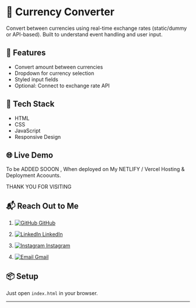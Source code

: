 # 💱 Currency Converter


Convert between currencies using real-time exchange rates (static/dummy or API-based). Built to understand event handling and user input.




## 🚀 Features
- Convert amount between currencies
- Dropdown for currency selection
- Styled input fields
- Optional: Connect to exchange rate API




## 🧰 Tech Stack
- HTML
- CSS
- JavaScript
- Responsive Design




## 🌐 Live Demo
To be ADDED SOOON , When deployed on My NETLIFY / Vercel  Hosting & Deployment Acoounts.







THANK YOU FOR VISITING 




## 📬 Reach Out to Me


1. [![GitHub](https://img.shields.io/badge/GitHub-181717?style=flat-square&logo=github&logoColor=white) GitHub](https://github.com/vikrant-1912)


   
2. [![LinkedIn](https://img.shields.io/badge/LinkedIn-0A66C2?style=flat-square&logo=linkedin&logoColor=white) LinkedIn](https://www.linkedin.com/in/vikrant1912)


   
3. [![Instagram](https://img.shields.io/badge/Instagram-E4405F?style=flat-square&logo=instagram&logoColor=white) Instagram](https://www.instagram.com/vikrant_7017)


     
4. [![Email](https://img.shields.io/badge/Gmail-D14836?style=flat-square&logo=gmail&logoColor=white) Gmail](mailto:vikrantkhatana15@gmail.com)




     
## 📦 Setup
Just open `index.html` in your browser.

---
